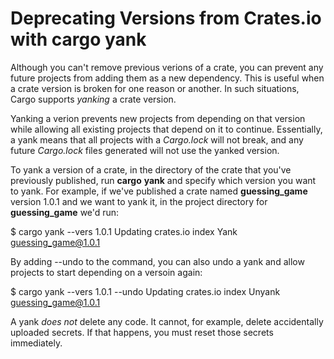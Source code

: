 # Deprecating Versions from Crates.io with cargo yank

Although you can't remove previous verions of a crate, you can prevent any future projects from
adding them as a new dependency. This is useful when a crate version is broken for one reason or
another. In such situations, Cargo supports *yanking* a crate version.

Yanking a verion prevents new projects from depending on that version while allowing all existing
projects that depend on it to continue. Essentially, a yank means that all projects with a *Cargo.lock*
will not break, and any future *Cargo.lock* files generated will not use the yanked version.

To yank a version of a crate, in the directory of the crate that you've previously published, run **cargo**
**yank** and specify which version you want to yank. For example, if we've published a crate named
**guessing_game** version 1.0.1 and we want to yank it, in the project directory for **guessing_game**
we'd run:

$ cargo yank --vers 1.0.1
    Updating crates.io index
        Yank guessing_game@1.0.1


By adding --undo to the command, you can also undo a yank and allow projects to start depending
on a versoin again:

$ cargo yank --vers 1.0.1 --undo
    Updating crates.io index
      Unyank guessing_game@1.0.1


A yank *does not* delete any code. It cannot, for example, delete accidentally uploaded secrets. If that
happens, you must reset those secrets immediately.
